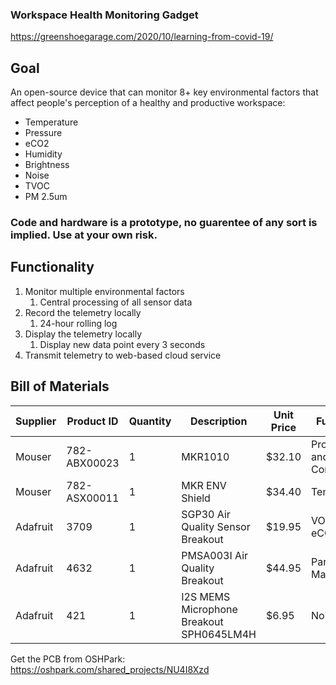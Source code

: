 ### Workspace Health Monitoring Gadget
https://greenshoegarage.com/2020/10/learning-from-covid-19/

## Goal
An open-source device that can monitor 8+ key environmental factors that affect people's perception of a healthy and productive workspace:

- Temperature
- Pressure
- eCO2
- Humidity
- Brightness
- Noise
- TVOC
- PM 2.5um

### Code and hardware is a prototype, no guarentee of any sort is implied. Use at your own risk.

## Functionality

1. Monitor multiple environmental factors
    1. Central processing of all sensor data
2. Record the telemetry locally
    1. 24-hour rolling log
3. Display the telemetry locally
    1. Display new data point every 3 seconds
4. Transmit telemetry to web-based cloud service
    

## Bill of Materials
Supplier | Product ID | Quantity | Description | Unit Price | Function
--- | --- | --- | --- | --- | ---
Mouser | 782-ABX00023 | 1 | MKR1010 | $32.10 | Processing and Comms	
Mouser | 782-ASX00011 | 1 | MKR ENV Shield | $34.40 | Temp | UVA/UVB/UV Index, Humidity, Pressure, Lux	
Adafruit | 3709 |1 | SGP30 Air Quality Sensor Breakout | $19.95 | VOC, eCO2	
Adafruit | 4632 | 1 |PMSA003I Air Quality Breakout | $44.95 | Particulate Matter
Adafruit | 421|  1 | I2S MEMS Microphone Breakout SPH0645LM4H | $6.95 | Noise

Get the PCB from OSHPark:
https://oshpark.com/shared_projects/NU4I8Xzd
